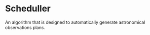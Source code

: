 # Scheduller
An algorithm that is designed to automatically generate astronomical observations plans.

